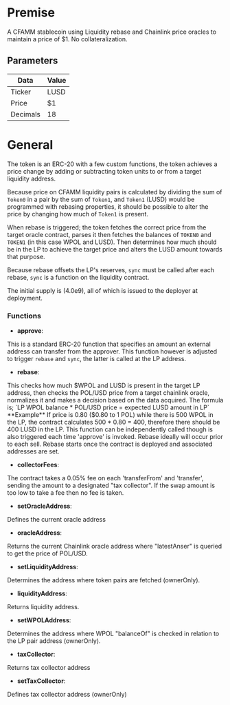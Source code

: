 # **Premise**
A CFAMM stablecoin using Liquidity rebase and Chainlink price oracles to maintain a price of $1. No collateralization. 

## **Parameters** 

| Data     | Value       |
|----------|-------------|
| Ticker   | LUSD        |
| Price    | $1          |
| Decimals | 18          |

# **General**
The token is an ERC-20 with a few custom functions, the token achieves a price change by adding or subtracting token units to or from a target liquidity address. 

Because price on CFAMM liquidity pairs is calculated by dividing the sum of `Token0` in a pair by the sum of `Token1`, and `Token1` (LUSD) would be programmed with rebasing properties, it should be possible to alter the price by changing how much of `Token1` is present. 

When rebase is triggered; the token fetches the correct price from the target oracle contract, parses it then fetches the balances of `TOKEN0` and `TOKEN1` (in this case WPOL and LUSD). Then determines how much should be in the LP to achieve the target price and alters the LUSD amount towards that purpose. 

Because rebase offsets the LP's reserves, `sync` must be called after each rebase, `sync` is a function on the liquidity contract. 

The initial supply is (4.0e9), all of which is issued to the deployer at deployment. 
 
### **Functions**
- **approve**:
  
This is a standard ERC-20 function that specifies an amount an external address can transfer from the approver. This function however is adjusted to trigger `rebase` and `sync`, the latter is called at the LP address. 

- **rebase**:

This checks how much $WPOL and LUSD is present in the target LP address, then checks the POL/USD price from a target chainlink oracle, normalizes it and makes a decision based on the data acquired. The formula is; `LP WPOL balance * POL/USD price = expected LUSD amount in LP` **Example**
If price is 0.80 ($0.80 to 1 POL) while there is 500 WPOL in the LP, the contract calculates 500 * 0.80 = 400, therefore there should be 400 LUSD in the LP. This function can be independently called though is also triggered each time 'approve' is invoked. Rebase ideally will occur prior to each sell. Rebase starts once the contract is deployed and associated addresses are set.

- **collectorFees**:
  
The contract takes a 0.05% fee on each 'transferFrom' and 'transfer', sending the amount to a designated "tax collector". If the swap amount is too low to take a fee then no fee is taken.

- **setOracleAddress**:
  
Defines the current oracle address

- **oracleAddress**:
  
Returns the current Chainlink oracle address where "latestAnser" is queried to get the price of POL/USD. 

- **setLiquidityAddress**:
  
Determines the address where token pairs are fetched (ownerOnly).

- **liquidityAddress**:
  
Returns liquidity address.

- **setWPOLAddress**:
  
Determines the address where WPOL "balanceOf" is checked in relation to the LP pair address (ownerOnly).

- **taxCollector**:
  
Returns tax collector address

- **setTaxCollector**:
  
Defines tax collector address (ownerOnly)
